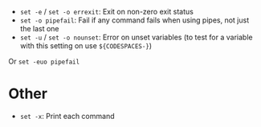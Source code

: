 - `set -e` / `set -o errexit`: Exit on non-zero exit status
- `set -o pipefail`: Fail if any command fails when using pipes, not just the last one
- `set -u` / `set -o nounset`: Error on unset variables (to test for a variable with this setting on use `${CODESPACES-}`)

Or `set -euo pipefail`

# Other

- `set -x`: Print each command
